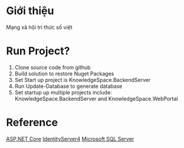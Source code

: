 ﻿# Giới thiệu
Mạng xã hội tri thức số việt
# Run Project?
1. Clone source code from github
2. Build solution to restore Nuget Packages
3. Set Start up project is KnowledgeSpace.BackendServer
4. Run Update-Database to generate database
5. Set startup up multiple projects include: KnowledgeSpace.BackendServer and KnowledgeSpace.WebPortal
# Reference
[ASP.NET Core](https://dotnet.microsoft.com/learn/aspnet/what-is-aspnet-core)
[IdentityServer4](https://identityserver4.readthedocs.io/en/latest/)
[Microsoft SQL Server](https://www.microsoft.com/en-us/sql-server/sql-server-downloads)

